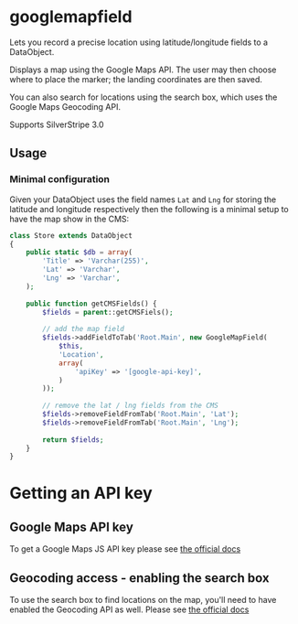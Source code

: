 googlemapfield
==============
Lets you record a precise location using latitude/longitude fields to a DataObject.

Displays a map using the Google Maps API. The user may then choose where to place the marker; the landing coordinates are then saved.

You can also search for locations using the search box, which uses the Google Maps Geocoding API.

Supports SilverStripe 3.0

## Usage

### Minimal configuration

Given your DataObject uses the field names `Lat` and `Lng` for storing the latitude and longitude respectively then the
following is a minimal setup to have the map show in the CMS:

```php
class Store extends DataObject
{
    public static $db = array(
        'Title' => 'Varchar(255)',
        'Lat' => 'Varchar',
        'Lng' => 'Varchar',
    );
    
    public function getCMSFields() {
        $fields = parent::getCMSFiels();
        
        // add the map field
        $fields->addFieldToTab('Root.Main', new GoogleMapField(
            $this,
            'Location',
            array(
                'apiKey' => '[google-api-key]',
            )
        ));
        
        // remove the lat / lng fields from the CMS
        $fields->removeFieldFromTab('Root.Main', 'Lat');
        $fields->removeFieldFromTab('Root.Main', 'Lng');
        
        return $fields;
    }
}
```

# Getting an API key

## Google Maps API key

To get a Google Maps JS API key please see [the official docs](https://developers.google.com/maps/documentation/javascript/get-api-key)

## Geocoding access - enabling the search box

To use the search box to find locations on the map, you'll need to have enabled the Geocoding API as well. Please see
[the official docs](https://developers.google.com/maps/documentation/javascript/geocoding#GetStarted)